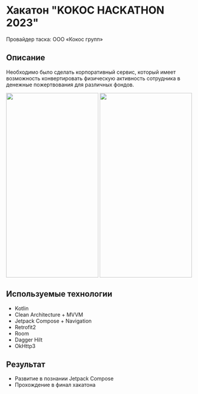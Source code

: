 # Хакатон "KOKOC HACKATHON 2023"
Провайдер таска: ООО «Кокос групп»

## Описание
Необходимо было сделать корпоративный сервис, который имеет возможность конвертировать физическую активность сотрудника в денежные пожертвования для различных фондов.

<img src="https://github.com/KatbertAllgood/kokoc_hackathon/assets/72415326/35121794-cfba-4121-a1c6-33bb97433a8b" width="250" height="500" />
<img src="https://github.com/KatbertAllgood/kokoc_hackathon/assets/72415326/f75b38d4-8d37-460e-9064-abc9de652451" width="250" height="500" />

## Используемые технологии
* Kotlin
* Clean Architecture + MVVM
* Jetpack Compose + Navigation
* Retrofit2
* Room
* Dagger Hilt
* OkHttp3

## Результат
* Развитие в познании Jetpack Compose
* Прохождение в финал хакатона
